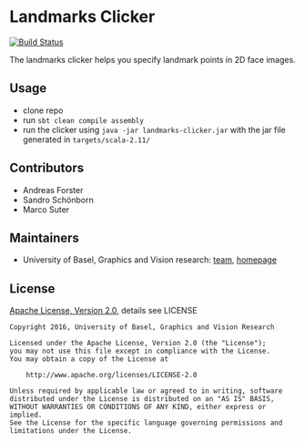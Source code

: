 Landmarks Clicker
=================

[![Build Status](https://travis-ci.org/unibas-gravis/landmarks-clicker.svg?branch=master)](https://travis-ci.org/unibas-gravis/landmarks-clicker)
 

The landmarks clicker helps you specify landmark points in 2D face images.


Usage
-----

- clone repo
- run `sbt clean compile assembly`
- run the clicker using `java -jar landmarks-clicker.jar` with the jar file generated in `targets/scala-2.11/`


Contributors
------------

- Andreas Forster
- Sandro Schönborn
- Marco Suter


Maintainers
-----------

- University of Basel, Graphics and Vision research: [team](https://github.com/unibas-gravis), [homepage](http://gravis.cs.unibas.ch)



License
-------

[Apache License, Version 2.0](https://www.apache.org/licenses/LICENSE-2.0), details see LICENSE

    Copyright 2016, University of Basel, Graphics and Vision Research

    Licensed under the Apache License, Version 2.0 (the "License");
    you may not use this file except in compliance with the License.
    You may obtain a copy of the License at

        http://www.apache.org/licenses/LICENSE-2.0

    Unless required by applicable law or agreed to in writing, software
    distributed under the License is distributed on an "AS IS" BASIS,
    WITHOUT WARRANTIES OR CONDITIONS OF ANY KIND, either express or implied.
    See the License for the specific language governing permissions and
    limitations under the License.
